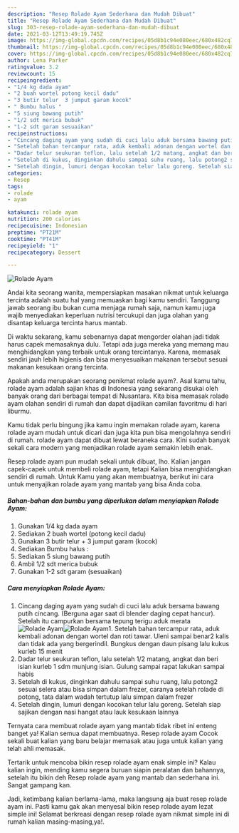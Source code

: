 ```yaml
---
description: "Resep Rolade Ayam Sederhana dan Mudah Dibuat"
title: "Resep Rolade Ayam Sederhana dan Mudah Dibuat"
slug: 303-resep-rolade-ayam-sederhana-dan-mudah-dibuat
date: 2021-03-12T13:49:19.745Z
image: https://img-global.cpcdn.com/recipes/05d8b1c94e080eec/680x482cq70/rolade-ayam-foto-resep-utama.jpg
thumbnail: https://img-global.cpcdn.com/recipes/05d8b1c94e080eec/680x482cq70/rolade-ayam-foto-resep-utama.jpg
cover: https://img-global.cpcdn.com/recipes/05d8b1c94e080eec/680x482cq70/rolade-ayam-foto-resep-utama.jpg
author: Lena Parker
ratingvalue: 3.2
reviewcount: 15
recipeingredient:
- "1/4 kg dada ayam"
- "2 buah wortel potong kecil dadu"
- "3 butir telur  3 jumput garam kocok"
- " Bumbu halus "
- "5 siung bawang putih"
- "1/2 sdt merica bubuk"
- "1-2 sdt garam sesuaikan"
recipeinstructions:
- "Cincang daging ayam yang sudah di cuci lalu aduk bersama bawang putih cincang. (Berguna agar saat di blender daging cepat hancur). Setelah itu campurkan bersama tepung terigu aduk merata"
- "Setelah bahan tercampur rata, aduk kembali adonan dengan wortel dan roti tawar. Uleni sampai benar2 kalis dan tidak ada yang bergerindil. Bungkus dengan daun pisang lalu kukus kurleb 15 menit"
- "Dadar telur seukuran teflon, lalu setelah 1/2 matang, angkat dan beri isian kurleb 1 sdm munjung isian. Gulung sampai rapat lakukan sampai habis"
- "Setelah di kukus, dinginkan dahulu sampai suhu ruang, lalu potong2 sesuai selera atau bisa simpan dalam frezer, caranya setelah rolade di potong, tata dalam wadah tertutup lalu simpan dalam frezer"
- "Setelah dingin, lumuri dengan kocokan telur lalu goreng. Setelah siap sajikan dengan nasi hangat atau lauk kesukaan lainnya"
categories:
- Resep
tags:
- rolade
- ayam

katakunci: rolade ayam 
nutrition: 200 calories
recipecuisine: Indonesian
preptime: "PT21M"
cooktime: "PT41M"
recipeyield: "1"
recipecategory: Dessert

---
```



![Rolade Ayam](https://img-global.cpcdn.com/recipes/05d8b1c94e080eec/680x482cq70/rolade-ayam-foto-resep-utama.jpg)

Andai kita seorang wanita, mempersiapkan masakan nikmat untuk keluarga tercinta adalah suatu hal yang memuaskan bagi kamu sendiri. Tanggung jawab seorang ibu bukan cuma menjaga rumah saja, namun kamu juga wajib menyediakan keperluan nutrisi tercukupi dan juga olahan yang disantap keluarga tercinta harus mantab.

Di waktu  sekarang, kamu sebenarnya dapat mengorder olahan jadi tidak harus capek memasaknya dulu. Tetapi ada juga mereka yang memang mau menghidangkan yang terbaik untuk orang tercintanya. Karena, memasak sendiri jauh lebih higienis dan bisa menyesuaikan makanan tersebut sesuai makanan kesukaan orang tercinta. 



Apakah anda merupakan seorang penikmat rolade ayam?. Asal kamu tahu, rolade ayam adalah sajian khas di Indonesia yang sekarang disukai oleh banyak orang dari berbagai tempat di Nusantara. Kita bisa memasak rolade ayam olahan sendiri di rumah dan dapat dijadikan camilan favoritmu di hari liburmu.

Kamu tidak perlu bingung jika kamu ingin memakan rolade ayam, karena rolade ayam mudah untuk dicari dan juga kita pun bisa mengolahnya sendiri di rumah. rolade ayam dapat dibuat lewat beraneka cara. Kini sudah banyak sekali cara modern yang menjadikan rolade ayam semakin lebih enak.

Resep rolade ayam pun mudah sekali untuk dibuat, lho. Kalian jangan capek-capek untuk membeli rolade ayam, tetapi Kalian bisa menghidangkan sendiri di rumah. Untuk Kamu yang akan membuatnya, berikut ini cara untuk menyajikan rolade ayam yang mantab yang bisa Anda coba.

<!--inarticleads1-->

##### Bahan-bahan dan bumbu yang diperlukan dalam menyiapkan Rolade Ayam:

1. Gunakan 1/4 kg dada ayam
1. Sediakan 2 buah wortel (potong kecil dadu)
1. Gunakan 3 butir telur + 3 jumput garam (kocok)
1. Sediakan  Bumbu halus :
1. Sediakan 5 siung bawang putih
1. Ambil 1/2 sdt merica bubuk
1. Gunakan 1-2 sdt garam (sesuaikan)




<!--inarticleads2-->

##### Cara menyiapkan Rolade Ayam:

1. Cincang daging ayam yang sudah di cuci lalu aduk bersama bawang putih cincang. (Berguna agar saat di blender daging cepat hancur). Setelah itu campurkan bersama tepung terigu aduk merata
<img src="https://img-global.cpcdn.com/steps/7c9081bf5cc215ab/160x128cq70/rolade-ayam-langkah-memasak-1-foto.jpg" alt="Rolade Ayam"><img src="https://img-global.cpcdn.com/steps/9c7f98e147491fa5/160x128cq70/rolade-ayam-langkah-memasak-1-foto.jpg" alt="Rolade Ayam">1. Setelah bahan tercampur rata, aduk kembali adonan dengan wortel dan roti tawar. Uleni sampai benar2 kalis dan tidak ada yang bergerindil. Bungkus dengan daun pisang lalu kukus kurleb 15 menit
1. Dadar telur seukuran teflon, lalu setelah 1/2 matang, angkat dan beri isian kurleb 1 sdm munjung isian. Gulung sampai rapat lakukan sampai habis
1. Setelah di kukus, dinginkan dahulu sampai suhu ruang, lalu potong2 sesuai selera atau bisa simpan dalam frezer, caranya setelah rolade di potong, tata dalam wadah tertutup lalu simpan dalam frezer
1. Setelah dingin, lumuri dengan kocokan telur lalu goreng. Setelah siap sajikan dengan nasi hangat atau lauk kesukaan lainnya




Ternyata cara membuat rolade ayam yang mantab tidak ribet ini enteng banget ya! Kalian semua dapat membuatnya. Resep rolade ayam Cocok sekali buat kalian yang baru belajar memasak atau juga untuk kalian yang telah ahli memasak.

Tertarik untuk mencoba bikin resep rolade ayam enak simple ini? Kalau kalian ingin, mending kamu segera buruan siapin peralatan dan bahannya, setelah itu bikin deh Resep rolade ayam yang mantab dan sederhana ini. Sangat gampang kan. 

Jadi, ketimbang kalian berlama-lama, maka langsung aja buat resep rolade ayam ini. Pasti kamu gak akan menyesal bikin resep rolade ayam lezat simple ini! Selamat berkreasi dengan resep rolade ayam nikmat simple ini di rumah kalian masing-masing,ya!.

